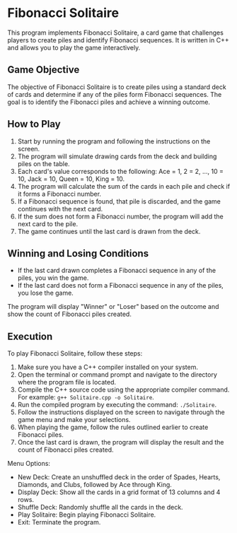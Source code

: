 # Fibonacci Solitaire

This program implements Fibonacci Solitaire, a card game that challenges players to create piles and identify Fibonacci sequences. It is written in C++ and allows you to play the game interactively.

## Game Objective

The objective of Fibonacci Solitaire is to create piles using a standard deck of cards and determine if any of the piles form Fibonacci sequences. The goal is to identify the Fibonacci piles and achieve a winning outcome.

## How to Play

1. Start by running the program and following the instructions on the screen.
2. The program will simulate drawing cards from the deck and building piles on the table.
3. Each card's value corresponds to the following: Ace = 1, 2 = 2, ..., 10 = 10, Jack = 10, Queen = 10, King = 10.
4. The program will calculate the sum of the cards in each pile and check if it forms a Fibonacci number.
5. If a Fibonacci sequence is found, that pile is discarded, and the game continues with the next card.
6. If the sum does not form a Fibonacci number, the program will add the next card to the pile.
7. The game continues until the last card is drawn from the deck.

## Winning and Losing Conditions

- If the last card drawn completes a Fibonacci sequence in any of the piles, you win the game.
- If the last card does not form a Fibonacci sequence in any of the piles, you lose the game.

The program will display "Winner" or "Loser" based on the outcome and show the count of Fibonacci piles created.

## Execution

To play Fibonacci Solitaire, follow these steps:

1. Make sure you have a C++ compiler installed on your system.
2. Open the terminal or command prompt and navigate to the directory where the program file is located.
3. Compile the C++ source code using the appropriate compiler command. For example: `g++ Solitaire.cpp -o Solitaire`.
4. Run the compiled program by executing the command: `./Solitaire`.
5. Follow the instructions displayed on the screen to navigate through the game menu and make your selections.
6. When playing the game, follow the rules outlined earlier to create Fibonacci piles.
7. Once the last card is drawn, the program will display the result and the count of Fibonacci piles created.

Menu Options:
- New Deck: Create an unshuffled deck in the order of Spades, Hearts, Diamonds, and Clubs, followed by Ace through King.
- Display Deck: Show all the cards in a grid format of 13 columns and 4 rows.
- Shuffle Deck: Randomly shuffle all the cards in the deck.
- Play Solitaire: Begin playing Fibonacci Solitaire.
- Exit: Terminate the program.

